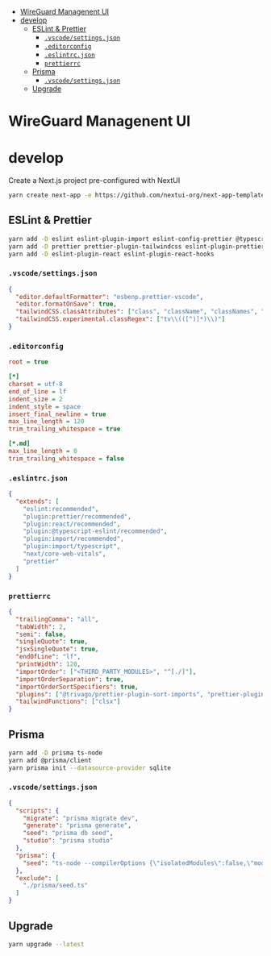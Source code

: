 - [WireGuard Managenent UI](#wireguard-managenent-ui)
- [develop](#develop)
  - [ESLint \& Prettier](#eslint--prettier)
    - [`.vscode/settings.json`](#vscodesettingsjson)
    - [`.editorconfig`](#editorconfig)
    - [`.eslintrc.json`](#eslintrcjson)
    - [`prettierrc`](#prettierrc)
  - [Prisma](#prisma)
    - [`.vscode/settings.json`](#vscodesettingsjson-1)
  - [Upgrade](#upgrade)


# WireGuard Managenent UI

# develop

Create a Next.js project pre-configured with NextUI

```sh
yarn create next-app -e https://github.com/nextui-org/next-app-template
```

## ESLint & Prettier
```sh
yarn add -D eslint eslint-plugin-import eslint-config-prettier @typescript-eslint/eslint-plugin
yarn add -D prettier prettier-plugin-tailwindcss eslint-plugin-prettier @trivago/prettier-plugin-sort-imports
yarn add -D eslint-plugin-react eslint-plugin-react-hooks
```

### `.vscode/settings.json`
```json
{
  "editor.defaultFormatter": "esbenp.prettier-vscode",
  "editor.formatOnSave": true,
  "tailwindCSS.classAttributes": ["class", "className", "classNames", "ngClass", ".*Styles*", ".*Styles:.*"],
  "tailwindCSS.experimental.classRegex": ["tv\\(([^)]*)\\)"]
}
```

### `.editorconfig`
```ini
root = true

[*]
charset = utf-8
end_of_line = lf
indent_size = 2
indent_style = space
insert_final_newline = true
max_line_length = 120
trim_trailing_whitespace = true

[*.md]
max_line_length = 0
trim_trailing_whitespace = false
```

### `.eslintrc.json`
```json
{
  "extends": [
    "eslint:recommended",
    "plugin:prettier/recommended",
    "plugin:react/recommended",
    "plugin:@typescript-eslint/recommended",
    "plugin:import/recommended",
    "plugin:import/typescript",
    "next/core-web-vitals",
    "prettier"
  ]
}
```

### `prettierrc`
```json
{
  "trailingComma": "all",
  "tabWidth": 2,
  "semi": false,
  "singleQuote": true,
  "jsxSingleQuote": true,
  "endOfLine": "lf",
  "printWidth": 120,
  "importOrder": ["<THIRD_PARTY_MODULES>", "^[./]"],
  "importOrderSeparation": true,
  "importOrderSortSpecifiers": true,
  "plugins": ["@trivago/prettier-plugin-sort-imports", "prettier-plugin-tailwindcss"],
  "tailwindFunctions": ["clsx"]
}
```

## Prisma

```sh
yarn add -D prisma ts-node
yarn add @prisma/client
yarn prisma init --datasource-provider sqlite
```

### `.vscode/settings.json`

```json
{
  "scripts": {
    "migrate": "prisma migrate dev",
    "generate": "prisma generate",
    "seed": "prisma db seed",
    "studio": "prisma studio"
  },
  "prisma": {
    "seed": "ts-node --compilerOptions {\"isolatedModules\":false,\"module\":\"commonjs\"} ./prisma/seed.ts"
  },
  "exclude": [
    "./prisma/seed.ts"
  ]
}
```

## Upgrade

```sh
yarn upgrade --latest
```

